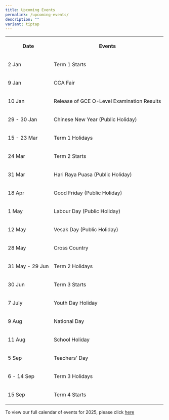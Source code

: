 ```yaml
---
title: Upcoming Events
permalink: /upcoming-events/
description: ""
variant: tiptap
---
```

<table style="minWidth: 50px">
<colgroup>
<col>
<col>
</colgroup>
<tbody>
<tr>
<th rowspan="1" colspan="1">
<p>Date</p>
</th>
<th rowspan="1" colspan="1">
<p>Events</p>
</th>
</tr>
<tr>
<td rowspan="1" colspan="1">
<p>2 Jan</p>
</td>
<td rowspan="1" colspan="1">
<p>Term 1 Starts</p>
</td>
</tr>
<tr>
<td rowspan="1" colspan="1">
<p>9 Jan</p>
</td>
<td rowspan="1" colspan="1">
<p>CCA Fair</p>
</td>
</tr>
<tr>
<td rowspan="1" colspan="1">
<p>10 Jan</p>
</td>
<td rowspan="1" colspan="1">
<p>Release of GCE O-Level Examination Results</p>
</td>
</tr>
<tr>
<td rowspan="1" colspan="1">
<p>29 - 30 Jan</p>
</td>
<td rowspan="1" colspan="1">
<p>Chinese New Year (Public Holiday)</p>
</td>
</tr>
<tr>
<td rowspan="1" colspan="1">
<p>15 - 23 Mar</p>
</td>
<td rowspan="1" colspan="1">
<p>Term 1 Holidays</p>
</td>
</tr>
<tr>
<td rowspan="1" colspan="1">
<p>24 Mar</p>
</td>
<td rowspan="1" colspan="1">
<p>Term 2 Starts</p>
</td>
</tr>
<tr>
<td rowspan="1" colspan="1">
<p>31 Mar</p>
</td>
<td rowspan="1" colspan="1">
<p>Hari Raya Puasa (Public Holiday)</p>
</td>
</tr>
<tr>
<td rowspan="1" colspan="1">
<p>18 Apr</p>
</td>
<td rowspan="1" colspan="1">
<p>Good Friday (Public Holiday)</p>
</td>
</tr>
<tr>
<td rowspan="1" colspan="1">
<p>1 May</p>
</td>
<td rowspan="1" colspan="1">
<p>Labour Day (Public Holiday)</p>
</td>
</tr>
<tr>
<td rowspan="1" colspan="1">
<p>12 May</p>
</td>
<td rowspan="1" colspan="1">
<p>Vesak Day (Public Holiday)</p>
</td>
</tr>
<tr>
<td rowspan="1" colspan="1">
<p>28 May</p>
</td>
<td rowspan="1" colspan="1">
<p>Cross Country</p>
</td>
</tr>
<tr>
<td rowspan="1" colspan="1">
<p>31 May - 29 Jun</p>
</td>
<td rowspan="1" colspan="1">
<p>Term 2 Holidays</p>
</td>
</tr>
<tr>
<td rowspan="1" colspan="1">
<p>30 Jun</p>
</td>
<td rowspan="1" colspan="1">
<p>Term 3 Starts</p>
</td>
</tr>
<tr>
<td rowspan="1" colspan="1">
<p>7 July</p>
</td>
<td rowspan="1" colspan="1">
<p>Youth Day Holiday</p>
</td>
</tr>
<tr>
<td rowspan="1" colspan="1">
<p>9 Aug</p>
</td>
<td rowspan="1" colspan="1">
<p>National Day</p>
</td>
</tr>
<tr>
<td rowspan="1" colspan="1">
<p>11 Aug</p>
</td>
<td rowspan="1" colspan="1">
<p>School Holiday</p>
</td>
</tr>
<tr>
<td rowspan="1" colspan="1">
<p>5 Sep</p>
</td>
<td rowspan="1" colspan="1">
<p>Teachers' Day</p>
</td>
</tr>
<tr>
<td rowspan="1" colspan="1">
<p>6 - 14 Sep</p>
</td>
<td rowspan="1" colspan="1">
<p>Term 3 Holidays</p>
</td>
</tr>
<tr>
<td rowspan="1" colspan="1">
<p>15 Sep</p>
</td>
<td rowspan="1" colspan="1">
<p>Term 4 Starts</p>
</td>
</tr>
</tbody>
</table>
<p>To view our full calendar of events for 2025, please click <a href="/about-us/our-calendar-of-events" rel="noopener noreferrer nofollow" target="_blank">here</a>
</p>